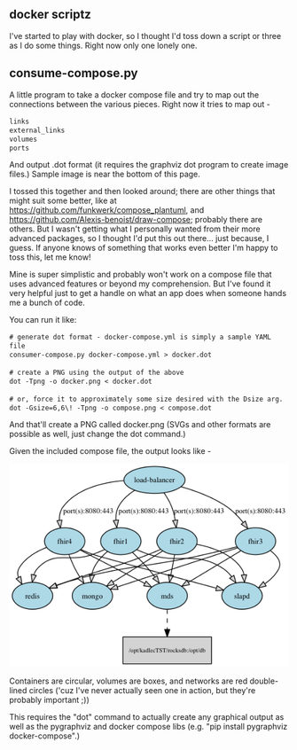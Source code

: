 docker scriptz
--

I've started to play with docker, so I thought I'd toss down a script or
three as I do some things. Right now only one lonely one.

consume-compose.py
--

A little program to take a docker compose file and try to map out
the connections between the various pieces. Right now it tries to
map out -

    links
    external_links
    volumes
    ports

And output .dot format (it requires the graphviz dot program to create
image files.) Sample image is near the bottom of this page.

I tossed this together and then looked around; there are other things
that might suit some better, like at https://github.com/funkwerk/compose_plantuml,
and https://github.com/Alexis-benoist/draw-compose; probably there
are others. But I wasn't getting what I personally wanted from their
more advanced packages, so I thought I'd put this out there... just
because, I guess. If anyone knows of something that works even better
I'm happy to toss this, let me know!


Mine is super simplistic and probably won't work on a compose file
that uses advanced features or beyond my comprehension. But I've
found it very helpful just to get a handle on what an app does when
someone hands me a bunch of code.

You can run it like:

    # generate dot format - docker-compose.yml is simply a sample YAML file
    consumer-compose.py docker-compose.yml > docker.dot
    
    # create a PNG using the output of the above
    dot -Tpng -o docker.png < docker.dot

    # or, force it to approximately some size desired with the Dsize arg.
    dot -Gsize=6,6\! -Tpng -o compose.png < compose.dot

And that'll create a PNG called docker.png (SVGs and other formats
are possible as well, just change the dot command.)

Given the included compose file, the output looks like -

![visualizing compose](https://github.com/zenfish/docker-scripts/raw/master/compose.png)

Containers are circular, volumes are boxes, and networks are red
double-lined circles ('cuz I've never actually seen one in action,
but they're probably important ;))

This requires the "dot" command to actually create any graphical
output as well as the pygraphviz and docker compose libs (e.g. "pip
install pygraphviz docker-compose".)


